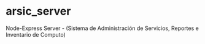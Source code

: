# arsic_server
Node-Express Server - (Sistema de Administración de Servicios, Reportes e Inventario de Computo)
